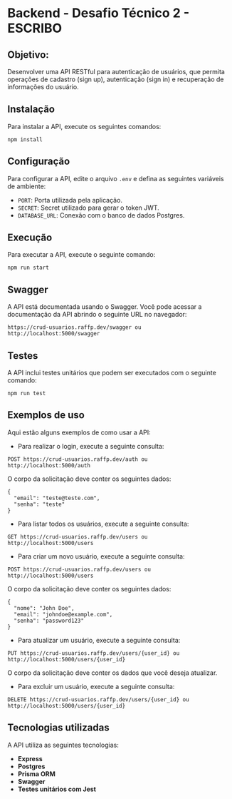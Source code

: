 <h1>Backend - Desafio Técnico 2 - ESCRIBO</h1>

<h2>Objetivo:</h2>

Desenvolver uma API RESTful para autenticação de usuários, que permita operações de cadastro (sign up),
autenticação (sign in) e recuperação de informações do usuário.

<h2>Instalação</h2>

Para instalar a API, execute os seguintes comandos:

```
npm install
```

<h2>Configuração</h2>

Para configurar a API, edite o arquivo `.env` e defina as seguintes variáveis de ambiente:

* `PORT`: Porta utilizada pela aplicação.
* `SECRET`: Secret utilizado para gerar o token JWT.
* `DATABASE_URL`: Conexão com o banco de dados Postgres.

<h2>Execução</h2>

Para executar a API, execute o seguinte comando:

```
npm run start
```

<h2>Swagger</h2>

A API está documentada usando o Swagger. Você pode acessar a documentação da API abrindo o seguinte URL no navegador:

```
https://crud-usuarios.raffp.dev/swagger ou http://localhost:5000/swagger
```

<h2>Testes</h2>

A API inclui testes unitários que podem ser executados com o seguinte comando:

```
npm run test
```

<h2>Exemplos de uso</h2>

Aqui estão alguns exemplos de como usar a API:

* Para realizar o login, execute a seguinte consulta:

```
POST https://crud-usuarios.raffp.dev/auth ou http://localhost:5000/auth
```
O corpo da solicitação deve conter os seguintes dados:

```
{
  "email": "teste@teste.com",
  "senha": "teste"
}
```

* Para listar todos os usuários, execute a seguinte consulta:

```
GET https://crud-usuarios.raffp.dev/users ou http://localhost:5000/users
```

* Para criar um novo usuário, execute a seguinte consulta:

```
POST https://crud-usuarios.raffp.dev/users ou http://localhost:5000/users
```

O corpo da solicitação deve conter os seguintes dados:

```
{
  "nome": "John Doe",
  "email": "johndoe@example.com",
  "senha": "password123"
}
```

* Para atualizar um usuário, execute a seguinte consulta:

```
PUT https://crud-usuarios.raffp.dev/users/{user_id} ou http://localhost:5000/users/{user_id}
```

O corpo da solicitação deve conter os dados que você deseja atualizar.

* Para excluir um usuário, execute a seguinte consulta:

```
DELETE https://crud-usuarios.raffp.dev/users/{user_id} ou http://localhost:5000/users/{user_id}
```

<h2>Tecnologias utilizadas</h2>

A API utiliza as seguintes tecnologias:

* **Express** 
* **Postgres**
* **Prisma ORM**
* **Swagger**
* **Testes unitários com Jest**
